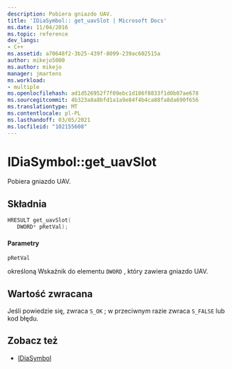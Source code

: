 ```yaml
---
description: Pobiera gniazdo UAV.
title: 'IDiaSymbol:: get_uavSlot | Microsoft Docs'
ms.date: 11/04/2016
ms.topic: reference
dev_langs:
- C++
ms.assetid: a70648f2-3b25-439f-8099-239ac602515a
author: mikejo5000
ms.author: mikejo
manager: jmartens
ms.workload:
- multiple
ms.openlocfilehash: ad1d526952f7f09ebc1d186f8833f1d0b07ae678
ms.sourcegitcommit: 4b323a8a8bfd1a1a9e84f4b4ca88fa8da690f656
ms.translationtype: MT
ms.contentlocale: pl-PL
ms.lasthandoff: 03/05/2021
ms.locfileid: "102155608"
---
```

# <a name="idiasymbolget_uavslot"></a>IDiaSymbol::get_uavSlot
Pobiera gniazdo UAV.

## <a name="syntax"></a>Składnia

```C++
HRESULT get_uavSlot(
   DWORD* pRetVal);
```

#### <a name="parameters"></a>Parametry
 `pRetVal`

określoną Wskaźnik do elementu `DWORD` , który zawiera gniazdo UAV.

## <a name="return-value"></a>Wartość zwracana
 Jeśli powiedzie się, zwraca `S_OK` ; w przeciwnym razie zwraca `S_FALSE` lub kod błędu.

## <a name="see-also"></a>Zobacz też
- [IDiaSymbol](../../debugger/debug-interface-access/idiasymbol.md)
